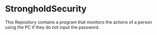 # StrongholdSecurity
This Repository contains a program that monitors the actions of a person using the PC if they do not input the password.
